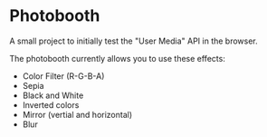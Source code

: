 # Photobooth

A small project to initially test the "User Media" API in the browser.

The photobooth currently allows you to use these effects:
* Color Filter (R-G-B-A)
* Sepia
* Black and White
* Inverted colors
* Mirror (vertial and horizontal)
* Blur